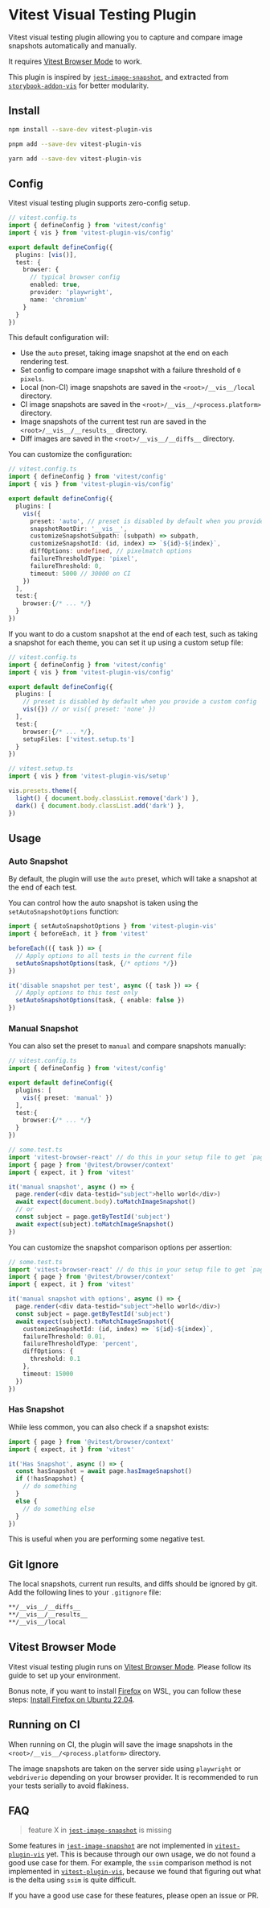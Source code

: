 # Vitest Visual Testing Plugin

Vitest visual testing plugin allowing you to capture and compare image snapshots automatically and manually.

It requires [Vitest Browser Mode][vitest-browser-mode] to work.

This plugin is inspired by [`jest-image-snapshot`][jest-image-snapshot],
and extracted from [`storybook-addon-vis`][storybook-addon-vis] for better modularity.

## Install

```sh
npm install --save-dev vitest-plugin-vis

pnpm add --save-dev vitest-plugin-vis

yarn add --save-dev vitest-plugin-vis
```

## Config

Vitest visual testing plugin supports zero-config setup.

```ts
// vitest.config.ts
import { defineConfig } from 'vitest/config'
import { vis } from 'vitest-plugin-vis/config'

export default defineConfig({
  plugins: [vis()],
  test: {
    browser: {
      // typical browser config
      enabled: true,
      provider: 'playwright',
      name: 'chromium'
    }
  }
})
```

This default configuration will:

- Use the `auto` preset, taking image snapshot at the end on each rendering test.
- Set config to compare image snapshot with a failure threshold of `0 pixels`.
- Local (non-CI) image snapshots are saved in the `<root>/__vis__/local` directory.
- CI image snapshots are saved in the `<root>/__vis__/<process.platform>` directory.
- Image snapshots of the current test run are saved in the `<root>/__vis__/__results__` directory.
- Diff images are saved in the `<root>/__vis__/__diffs__` directory.

You can customize the configuration:

```ts
// vitest.config.ts
import { defineConfig } from 'vitest/config'
import { vis } from 'vitest-plugin-vis/config'

export default defineConfig({
  plugins: [
    vis({
      preset: 'auto', // preset is disabled by default when you provide a custom config
      snapshotRootDir: '__vis__',
      customizeSnapshotSubpath: (subpath) => subpath,
      customizeSnapshotId: (id, index) => `${id}-${index}`,
      diffOptions: undefined, // pixelmatch options
      failureThresholdType: 'pixel',
      failureThreshold: 0,
      timeout: 5000 // 30000 on CI
    })
  ],
  test:{
    browser:{/* ... */}
  }
})
```

If you want to do a custom snapshot at the end of each test,
such as taking a snapshot for each theme,
you can set it up using a custom setup file:

```ts
// vitest.config.ts
import { defineConfig } from 'vitest/config'
import { vis } from 'vitest-plugin-vis/config'

export default defineConfig({
  plugins: [
    // preset is disabled by default when you provide a custom config
    vis({}) // or vis({ preset: 'none' })
  ],
  test:{
    browser:{/* ... */},
    setupFiles: ['vitest.setup.ts']
  }
})

// vitest.setup.ts
import { vis } from 'vitest-plugin-vis/setup'

vis.presets.theme({
  light() { document.body.classList.remove('dark') },
  dark() { document.body.classList.add('dark') },
})
```

## Usage

### Auto Snapshot

By default, the plugin will use the `auto` preset, which will take a snapshot at the end of each test.

You can control how the auto snapshot is taken using the `setAutoSnapshotOptions` function:

```ts
import { setAutoSnapshotOptions } from 'vitest-plugin-vis'
import { beforeEach, it } from 'vitest'

beforeEach(({ task }) => {
  // Apply options to all tests in the current file
  setAutoSnapshotOptions(task, {/* options */})
})

it('disable snapshot per test', async ({ task }) => {
  // Apply options to this test only
  setAutoSnapshotOptions(task, { enable: false })
})
```

### Manual Snapshot

You can also set the preset to `manual` and compare snapshots manually:

```ts
// vitest.config.ts
import { defineConfig } from 'vitest/config'

export default defineConfig({
  plugins: [
    vis({ preset: 'manual' })
  ],
  test:{
    browser:{/* ... */}
  }
})

// some.test.ts
import 'vitest-browser-react' // do this in your setup file to get `page.render`
import { page } from '@vitest/browser/context'
import { expect, it } from 'vitest'

it('manual snapshot', async () => {
  page.render(<div data-testid="subject">hello world</div>)
  await expect(document.body).toMatchImageSnapshot()
  // or
  const subject = page.getByTestId('subject')
  await expect(subject).toMatchImageSnapshot()
})
```

You can customize the snapshot comparison options per assertion:

```ts
// some.test.ts
import 'vitest-browser-react' // do this in your setup file to get `page.render`
import { page } from '@vitest/browser/context'
import { expect, it } from 'vitest'

it('manual snapshot with options', async () => {
  page.render(<div data-testid="subject">hello world</div>)
  const subject = page.getByTestId('subject')
  await expect(subject).toMatchImageSnapshot({
    customizeSnapshotId: (id, index) => `${id}-${index}`,
    failureThreshold: 0.01,
    failureThresholdType: 'percent',
    diffOptions: {
      threshold: 0.1
    },
    timeout: 15000
  })
})
```

### Has Snapshot

While less common, you can also check if a snapshot exists:

```ts
import { page } from '@vitest/browser/context'
import { expect, it } from 'vitest'

it('Has Snapshot', async () => {
  const hasSnapshot = await page.hasImageSnapshot()
  if (!hasSnapshot) {
    // do something
  }
  else {
    // do something else
  }
})
```

This is useful when you are performing some negative test.

## Git Ignore

The local snapshots, current run results, and diffs should be ignored by git.
Add the following lines to your `.gitignore` file:

```sh
**/__vis__/__diffs__
**/__vis__/__results__
**/__vis__/local
```

## Vitest Browser Mode

Vitest visual testing plugin runs on [Vitest Browser Mode][vitest-browser-mode].
Please follow its guide to set up your environment.

Bonus note, if you want to install [Firefox] on WSL,
you can follow these steps: [Install Firefox on Ubuntu 22.04](https://askubuntu.com/a/1444967).

## Running on CI

When running on CI, the plugin will save the image snapshots in the `<root>/__vis__/<process.platform>` directory.

The image snapshots are taken on the server side using `playwright` or `webdriverio` depending on your browser provider.
It is recommended to run your tests serially to avoid flakiness.

## FAQ

> feature X in [`jest-image-snapshot`][jest-image-snapshot] is missing

Some features in [`jest-image-snapshot`][jest-image-snapshot] are not implemented in [`vitest-plugin-vis`][vitest-plugin-vis] yet.
This is because through our own usage, we do not found a good use case for them.
For example, the `ssim` comparison method is not implemented in [`vitest-plugin-vis`][vitest-plugin-vis],
because we found that figuring out what is the delta using `ssim` is quite difficult.

If you have a good use case for these features, please open an issue or PR.

[firefox]: https://www.mozilla.org/en-US/firefox/
[jest-image-snapshot]: https://github.com/americanexpress/jest-image-snapshot
[storybook-addon-vis]: https://github.com/repobuddy/storybook-addon-vis
[vitest-browser-mode]: https://vitest.dev/guide/browser/
[vitest-plugin-vis]: https://www.npmjs.com/package/vitest-plugin-vis
